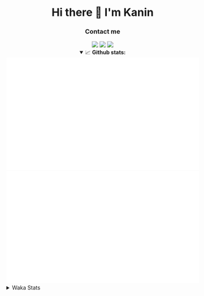 <div align="center">
 <h1>Hi there 👋 I'm Kanin</h1>
 <h3>Contact me</h3>
 <a href="mailto:im@kanin.dev"><img src="https://img.shields.io/badge/gmail-%23D14836.svg?&style=for-the-badge&logo=gmail&logoColor=white"/></a>
 <a href="https://twitter.com/KaninDev"><img src="https://img.shields.io/badge/twitter-%231DA1F2.svg?&style=for-the-badge&logo=twitter&logoColor=white"/></a>
 <a href="https://www.linkedin.com/in/KaninDev"><img src="https://img.shields.io/badge/linkedin-%230077B5.svg?&style=for-the-badge&logo=linkedin&logoColor=white"/></a>
<details open>
  <summary>📈 <b>Github stats:</b></summary>
  <img src="https://github.com/Kanin/Kanin/blob/master/scripts/GitHubStats/generated/overview.svg"/>
  <img src="https://github.com/Kanin/Kanin/blob/master/scripts/GitHubStats/generated/languages.svg"/>
</details>
</div>

<details>
 <summary>Waka Stats</summary>

<!--START_SECTION:waka-->
![Profile Views](http://img.shields.io/badge/Profile%20Views-22-blue)

![Lines of code](https://img.shields.io/badge/From%20Hello%20World%20I%27ve%20Written-29732%20lines%20of%20code-blue)

**🐱 My Github Data** 

> 🏆 401 Contributions in the Year 2021
 > 
> 📦 52.7 kB Used in Github's Storage 
 > 
> 🚫 Not Opted to Hire
 > 
> 📜 12 Public Repositories 
 > 
> 🔑 7 Private Repositories  
 > 
**I'm an Early 🐤** 

```text
🌞 Morning    97 commits     ████░░░░░░░░░░░░░░░░░░░░░   15.7% 
🌆 Daytime    247 commits    ██████████░░░░░░░░░░░░░░░   39.97% 
🌃 Evening    136 commits    █████░░░░░░░░░░░░░░░░░░░░   22.01% 
🌙 Night      138 commits    █████░░░░░░░░░░░░░░░░░░░░   22.33%

```
📅 **I'm Most Productive on Monday** 

```text
Monday       119 commits    ████░░░░░░░░░░░░░░░░░░░░░   19.26% 
Tuesday      96 commits     ████░░░░░░░░░░░░░░░░░░░░░   15.53% 
Wednesday    98 commits     ████░░░░░░░░░░░░░░░░░░░░░   15.86% 
Thursday     64 commits     ██░░░░░░░░░░░░░░░░░░░░░░░   10.36% 
Friday       76 commits     ███░░░░░░░░░░░░░░░░░░░░░░   12.3% 
Saturday     65 commits     ██░░░░░░░░░░░░░░░░░░░░░░░   10.52% 
Sunday       100 commits    ████░░░░░░░░░░░░░░░░░░░░░   16.18%

```


📊 **This Week I Spent My Time On** 

```text
⌚︎ Time Zone: America/New_York

💬 Programming Languages: 
Python                   15 hrs 45 mins      ███████████████████████░░   93.29% 
Log File                 22 mins             ░░░░░░░░░░░░░░░░░░░░░░░░░   2.26% 
virtualenv               20 mins             ░░░░░░░░░░░░░░░░░░░░░░░░░   2.06% 
Other                    13 mins             ░░░░░░░░░░░░░░░░░░░░░░░░░   1.29% 
YAML                     5 mins              ░░░░░░░░░░░░░░░░░░░░░░░░░   0.56%

🔥 Editors: 
PyCharm                  16 hrs 53 mins      █████████████████████████   100.0%

🐱‍💻 Projects: 
TomsBot                  6 hrs 14 mins       █████████░░░░░░░░░░░░░░░░   36.95% 
ModLogs                  5 hrs 54 mins       ████████░░░░░░░░░░░░░░░░░   34.97% 
dpy2.0                   4 hrs 37 mins       ██████░░░░░░░░░░░░░░░░░░░   27.4% 
Unknown Project          6 mins              ░░░░░░░░░░░░░░░░░░░░░░░░░   0.68%

💻 Operating System: 
Linux                    16 hrs 53 mins      █████████████████████████   100.0%

```

**I Mostly Code in Python** 

```text
Python                   21 repos            ██████████████████░░░░░░░   75.0% 
JavaScript               3 repos             ██░░░░░░░░░░░░░░░░░░░░░░░   10.71% 
Java                     2 repos             █░░░░░░░░░░░░░░░░░░░░░░░░   7.14% 
Kotlin                   1 repo              █░░░░░░░░░░░░░░░░░░░░░░░░   3.57% 
HTML                     1 repo              █░░░░░░░░░░░░░░░░░░░░░░░░   3.57%

```


**Timeline**

![Chart not found](https://raw.githubusercontent.com/Kanin/Kanin/master/charts/bar_graph.png) 


 Last Updated on 05/08/2021
<!--END_SECTION:waka-->
</details>
